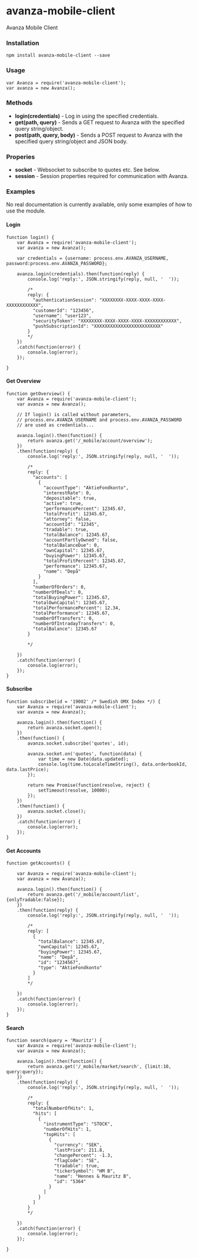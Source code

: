 # avanza-mobile-client

Avanza Mobile Client

### Installation

	npm install avanza-mobile-client --save

### Usage

	var Avanza = require('avanza-mobile-client');
	var avanza = new Avanza();

### Methods


- **login(credentials)**       - Log in using the specified credentials.
- **get(path, query)**         - Sends a GET request to Avanza with the specified query string/object.
- **post(path, query, body)**  - Sends a POST request to Avanza with the specified query string/object and JSON body.

### Properies

- **socket**  - Websocket to subscribe to quotes etc. See below.
- **session** - Session properties required for communication with Avanza.

### Examples

No real documentation is currently available, only some examples of how to use the module.

#### Login

	function login() {
		var Avanza = require('avanza-mobile-client');
		var avanza = new Avanza();

		var credentials = {username: process.env.AVANZA_USERNAME, password:process.env.AVANZA_PASSWORD};

		avanza.login(credentials).then(function(reply) {
			console.log('reply:', JSON.stringify(reply, null, '  '));

			/*
			reply: {
			  "authenticationSession": "XXXXXXXX-XXXX-XXXX-XXXX-XXXXXXXXXXXX",
			  "customerId": "123456",
			  "username": "user123",
			  "securityToken": "XXXXXXXX-XXXX-XXXX-XXXX-XXXXXXXXXXXX",
			  "pushSubscriptionId": "XXXXXXXXXXXXXXXXXXXXXXXXX"
			}
			*/
		})
		.catch(function(error) {
			console.log(error);
		});

	}

#### Get Overview

	function getOverview() {
		var Avanza = require('avanza-mobile-client');
		var avanza = new Avanza();

		// If login() is called without parameters,
		// process.env.AVANZA_USERNAME and process.env.AVANZA_PASSWORD
		// are used as credentials...

		avanza.login().then(function() {
			return avanza.get('/_mobile/account/overview');
		})
		.then(function(reply) {
			console.log('reply:', JSON.stringify(reply, null, '  '));

			/*
			reply: {
			  "accounts": [
				{
				  "accountType": "AktieFondkonto",
				  "interestRate": 0,
				  "depositable": true,
				  "active": true,
				  "performancePercent": 12345.67,
				  "totalProfit": 12345.67,
				  "attorney": false,
				  "accountId": "12345",
				  "tradable": true,
				  "totalBalance": 12345.67,
				  "accountPartlyOwned": false,
				  "totalBalanceDue": 0,
				  "ownCapital": 12345.67,
				  "buyingPower": 12345.67,
				  "totalProfitPercent": 12345.67,
				  "performance": 12345.67,
				  "name": "Depå"
				}
			  ],
			  "numberOfOrders": 0,
			  "numberOfDeals": 0,
			  "totalBuyingPower": 12345.67,
			  "totalOwnCapital": 12345.67,
			  "totalPerformancePercent": 12.34,
			  "totalPerformance": 12345.67,
			  "numberOfTransfers": 0,
			  "numberOfIntradayTransfers": 0,
			  "totalBalance": 12345.67
			}

			*/

		})
		.catch(function(error) {
			console.log(error);
		});
	}




#### Subscribe

	function subscribe(id = '19002' /* Swedish OMX Index */) {
		var Avanza = require('avanza-mobile-client');
		var avanza = new Avanza();

		avanza.login().then(function() {
			return avanza.socket.open();
		})
		.then(function() {
			avanza.socket.subscribe('quotes', id);

			avanza.socket.on('quotes', function(data) {
				var time = new Date(data.updated);
				console.log(time.toLocaleTimeString(), data.orderbookId, data.lastPrice);
			});

			return new Promise(function(resolve, reject) {
				setTimeout(resolve, 10000);
			});
		})
		.then(function() {
			avanza.socket.close();
		})
		.catch(function(error) {
			console.log(error);
		});
	}

#### Get Accounts

	function getAccounts() {

		var Avanza = require('avanza-mobile-client');
		var avanza = new Avanza();

		avanza.login().then(function() {
			return avanza.get('/_mobile/account/list', {onlyTradable:false});
		})
		.then(function(reply) {
			console.log('reply:', JSON.stringify(reply, null, '  '));

			/*
			reply: [
			  {
				"totalBalance": 12345.67,
				"ownCapital": 12345.67,
				"buyingPower": 12345.67,
				"name": "Depå",
				"id": "1234567",
				"type": "AktieFondkonto"
			  }
			]
			*/

		})
		.catch(function(error) {
			console.log(error);
		});
	}

#### Search

	function search(query = 'Mauritz') {
		var Avanza = require('avanza-mobile-client');
		var avanza = new Avanza();

		avanza.login().then(function() {
			return avanza.get('/_mobile/market/search', {limit:10, query:query});
		})
		.then(function(reply) {
			console.log('reply:', JSON.stringify(reply, null, '  '));

			/*
			reply: {
			  "totalNumberOfHits": 1,
			  "hits": [
				{
				  "instrumentType": "STOCK",
				  "numberOfHits": 1,
				  "topHits": [
					{
					  "currency": "SEK",
					  "lastPrice": 211.8,
					  "changePercent": -1.3,
					  "flagCode": "SE",
					  "tradable": true,
					  "tickerSymbol": "HM B",
					  "name": "Hennes & Mauritz B",
					  "id": "5364"
					}
				  ]
				}
			  ]
			}
			*/

		})
		.catch(function(error) {
			console.log(error);
		});

	}
